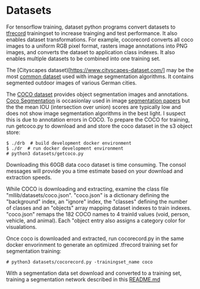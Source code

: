 # Datasets
For tensorflow training, dataset python programs convert datasets to [tfrecord](https://www.tensorflow.org/tutorials/load_data/tfrecord) trainingset to increase trainging and test performance.  It also enables dataset transformations.  For example, cocorecord converts all coco images to a uniform RGB pixel format, rasters image annotations into PNG images, and converts the dataset to application class indexes.  It also enables multiple datasets to be combined into one training set.

The [Cityscapes dataset)[https://www.cityscapes-dataset.com/] may be the most [common dataset](https://paperswithcode.com/sota/semantic-segmentation-on-cityscapes) used with image segmentation algorithms.  It contains segmented outdoor images of various German cities.


The [COCO dataset](https://cocodataset.org) provides object segmentation images and annotations.  [Coco Segmentation](https://paperswithcode.com/sota/semantic-segmentation-on-coco-stuff-test) is occasionlay used in image [segmentation papers](https://paperswithcode.com/sota/semantic-segmentation-on-coco-stuff-test) but the the mean IOU (intersection over union) scores are typically low and does not show image segmentation algorithms in the best light.  I suspect this is due to annotation errors in COCO.   To prepare the COCO for training, run getcoco.py to download and and store the coco dataset in the s3 object store: 
```consol
$ ./drb  # build development docker environment
$ ./dr  # run docker development environment 
# python3 datasets/getcoco.py
```
Downloading this 60GB data coco dataset is time consuming.  The consol messages will provide you a time estimate based on your download and extraction speeds.

While COCO is downloading and extracting, examine the class file "mllib/datasets/coco.json".  "coco.json" is a dictionary defining the "background"  index, an "ignore" index, the "classes" defining the number of classes and an "objects" array mapping dataset indexes to train indexes.  "coco.json" remaps the 182 COCO names to 4 trainId values (void, person, vehicle, and animal).  Each "object entry also assigns a category color for visualations.  

Once coco is downloaded and extracted, run cocorecord.py in the same docker envorinment to generate an optimized .tfrecord training set for segmentation training: 
```consol
# python3 datasets/cocorecord.py -trainingset_name coco
```

With a segmentation data set download and converted to a training set, training a segmentation network described in this [README.md](../segment/README.md)

